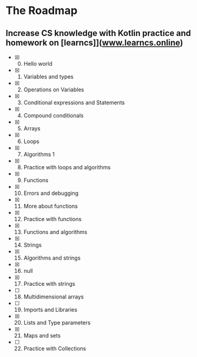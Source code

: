 # The Roadmap

## Increase CS knowledge with Kotlin practice and homework on [learncs]](www.learncs.online)

- [x] 0. Hello world
- [x] 1. Variables and types
- [x] 2. Operations on Variables
- [x] 3. Conditional expressions and Statements
- [x] 4. Compound conditionals
- [x] 5. Arrays
- [x] 6. Loops
- [x] 7. Algorithms 1
- [x] 8. Practice with loops and algorithms
- [x] 9. Functions
- [x] 10. Errors and debugging
- [x] 11. More about functions
- [x] 12. Practice with functions
- [x] 13. Functions and algorithms
- [x] 14. Strings
- [x] 15. Algorithms and strings
- [x] 16. null
- [x] 17. Practice with strings
- [ ] 18. Multidimensional arrays
- [ ] 19. Imports and Libraries
- [x] 20. Lists and Type parameters
- [x] 21. Maps and sets
- [ ] 22. Practice with Collections
